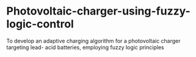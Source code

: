 # Photovoltaic-charger-using-fuzzy-logic-control
To develop an adaptive charging algorithm for a photovoltaic charger targeting lead- acid batteries, employing fuzzy logic principles
